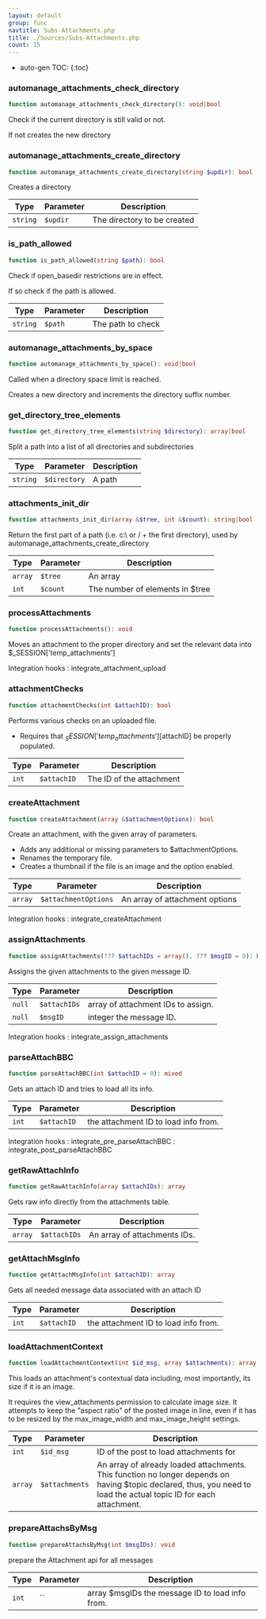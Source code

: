 ```yaml
---
layout: default
group: func
navtitle: Subs-Attachments.php
title: ./Sources/Subs-Attachments.php
count: 15
---
```

* auto-gen TOC:
{:toc}
### automanage_attachments_check_directory

```php
function automanage_attachments_check_directory(): void|bool
```
Check if the current directory is still valid or not.

If not creates the new directory

### automanage_attachments_create_directory

```php
function automanage_attachments_create_directory(string $updir): bool
```
Creates a directory



Type|Parameter|Description
---|---|---
`string`|`$updir`|The directory to be created

### is_path_allowed

```php
function is_path_allowed(string $path): bool
```
Check if open_basedir restrictions are in effect.

If so check if the path is allowed.

Type|Parameter|Description
---|---|---
`string`|`$path`|The path to check

### automanage_attachments_by_space

```php
function automanage_attachments_by_space(): void|bool
```
Called when a directory space limit is reached.

Creates a new directory and increments the directory suffix number.

### get_directory_tree_elements

```php
function get_directory_tree_elements(string $directory): array|bool
```
Split a path into a list of all directories and subdirectories



Type|Parameter|Description
---|---|---
`string`|`$directory`|A path

### attachments_init_dir

```php
function attachments_init_dir(array &$tree, int &$count): string|bool
```
Return the first part of a path (i.e. c:\ or / + the first directory), used by automanage_attachments_create_directory



Type|Parameter|Description
---|---|---
`array`|`$tree`|An array
`int`|`$count`|The number of elements in $tree

### processAttachments

```php
function processAttachments(): void
```
Moves an attachment to the proper directory and set the relevant data into $_SESSION['temp_attachments']



Integration hooks
: integrate_attachment_upload

### attachmentChecks

```php
function attachmentChecks(int $attachID): bool
```
Performs various checks on an uploaded file.

- Requires that $_SESSION['temp_attachments'][$attachID] be properly populated.

Type|Parameter|Description
---|---|---
`int`|`$attachID`|The ID of the attachment

### createAttachment

```php
function createAttachment(array &$attachmentOptions): bool
```
Create an attachment, with the given array of parameters.

- Adds any additional or missing parameters to $attachmentOptions.
- Renames the temporary file.
- Creates a thumbnail if the file is an image and the option enabled.

Type|Parameter|Description
---|---|---
`array`|`$attachmentOptions`|An array of attachment options

Integration hooks
: integrate_createAttachment

### assignAttachments

```php
function assignAttachments(??? $attachIDs = array(), ??? $msgID = 0): bool
```
Assigns the given attachments to the given message ID.



Type|Parameter|Description
---|---|---
`null`|`$attachIDs`|array of attachment IDs to assign.
`null`|`$msgID`|integer the message ID.

Integration hooks
: integrate_assign_attachments

### parseAttachBBC

```php
function parseAttachBBC(int $attachID = 0): mixed
```
Gets an attach ID and tries to load all its info.



Type|Parameter|Description
---|---|---
`int`|`$attachID`|the attachment ID to load info from.

Integration hooks
: integrate_pre_parseAttachBBC
: integrate_post_parseAttachBBC

### getRawAttachInfo

```php
function getRawAttachInfo(array $attachIDs): array
```
Gets raw info directly from the attachments table.



Type|Parameter|Description
---|---|---
`array`|`$attachIDs`|An array of attachments IDs.

### getAttachMsgInfo

```php
function getAttachMsgInfo(int $attachID): array
```
Gets all needed message data associated with an attach ID



Type|Parameter|Description
---|---|---
`int`|`$attachID`|the attachment ID to load info from.

### loadAttachmentContext

```php
function loadAttachmentContext(int $id_msg, array $attachments): array
```
This loads an attachment's contextual data including, most importantly, its size if it is an image.

It requires the view_attachments permission to calculate image size.
It attempts to keep the "aspect ratio" of the posted image in line, even if it has to be resized by
the max_image_width and max_image_height settings.

Type|Parameter|Description
---|---|---
`int`|`$id_msg`|ID of the post to load attachments for
`array`|`$attachments`|An array of already loaded attachments. This function no longer depends on having $topic declared, thus, you need to load the actual topic ID for each attachment.

### prepareAttachsByMsg

```php
function prepareAttachsByMsg(int $msgIDs): void
```
prepare the Attachment api for all messages



Type|Parameter|Description
---|---|---
`int`|``|array $msgIDs the message ID to load info from.

